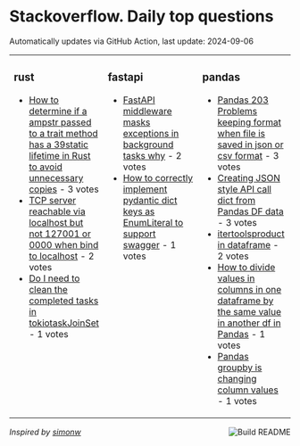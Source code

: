 # Stackoverflow. Daily top questions 

Automatically updates via GitHub Action, last update: <!-- date starts -->2024-09-06<!-- date ends -->


<table><tr><td valign="top" width="33%">

### rust
<!-- rust starts -->
* [How to determine if a ampstr passed to a trait method has a 39static lifetime in Rust to avoid unnecessary copies](https://stackoverflow.com/questions/78952014/how-to-determine-if-a-str-passed-to-a-trait-method-has-a-static-lifetime-in-ru) - 3 votes
* [TCP server reachable via localhost but not 127001 or 0000 when bind to localhost](https://stackoverflow.com/questions/78956291/tcp-server-reachable-via-localhost-but-not-127-0-0-1-or-0-0-0-0-when-bind-to-loc) - 2 votes
* [Do I need to clean the completed tasks in tokiotaskJoinSet](https://stackoverflow.com/questions/78952401/do-i-need-to-clean-the-completed-tasks-in-tokiotaskjoinset) - 1 votes
<!-- rust ends -->
</td><td valign="top" width="34%">


### fastapi
<!-- fastapi starts -->
* [FastAPI middleware masks exceptions in background tasks  why](https://stackoverflow.com/questions/78955423/fastapi-middleware-masks-exceptions-in-background-tasks-why) - 2 votes
* [How to correctly implement pydantic dict keys as EnumLiteral to support swagger](https://stackoverflow.com/questions/78952869/how-to-correctly-implement-pydantic-dict-keys-as-enum-literal-to-support-swagger) - 1 votes
<!-- fastapi ends -->
</td><td valign="top" width="34%">


### pandas
<!-- pandas starts -->
* [Pandas 203 Problems keeping format when file is saved in json or csv format](https://stackoverflow.com/questions/78957769/pandas-2-0-3-problems-keeping-format-when-file-is-saved-in-json-or-csv-format) - 3 votes
* [Creating JSON style API call dict from Pandas DF data](https://stackoverflow.com/questions/78953646/creating-json-style-api-call-dict-from-pandas-df-data) - 3 votes
* [itertoolsproduct in dataframe](https://stackoverflow.com/questions/78957012/itertools-product-in-dataframe) - 2 votes
* [How to divide values in columns in one dataframe by the same value in another df in Pandas](https://stackoverflow.com/questions/78956808/how-to-divide-values-in-columns-in-one-dataframe-by-the-same-value-in-another-df) - 1 votes
* [Pandas groupby is changing column values](https://stackoverflow.com/questions/78957694/pandas-groupby-is-changing-column-values) - 1 votes
<!-- pandas ends -->
</td></tr></table>

<a href="https://github.com/hp0404/hp0404/actions"><img src="https://github.com/hp0404/hp0404/workflows/Build%20README/badge.svg" align="right" alt="Build README"></a> <p>*Inspired by  [simonw](https://github.com/simonw/simonw)*</p>

